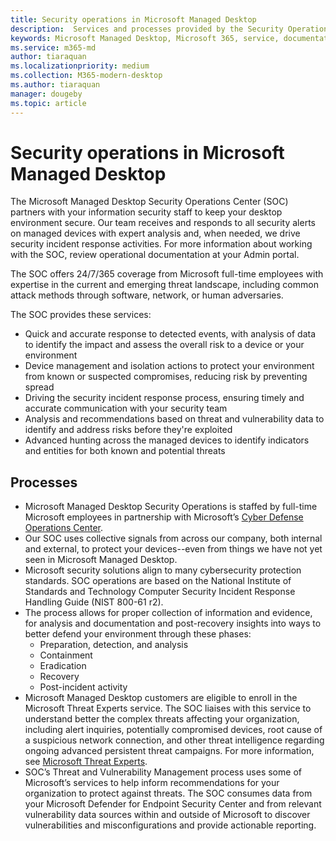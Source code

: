 ```yaml
---
title: Security operations in Microsoft Managed Desktop 
description:  Services and processes provided by the Security Operations Center
keywords: Microsoft Managed Desktop, Microsoft 365, service, documentation
ms.service: m365-md
author: tiaraquan
ms.localizationpriority: medium
ms.collection: M365-modern-desktop
ms.author: tiaraquan
manager: dougeby
ms.topic: article
---
```



# Security operations in Microsoft Managed Desktop

The Microsoft Managed Desktop Security Operations Center (SOC) partners with your information security staff to keep your desktop environment secure. Our team receives and responds to all security alerts on managed devices with expert analysis and, when needed, we drive security incident response activities. For more information about working with the SOC, review operational documentation at your Admin portal.

The SOC offers 24/7/365 coverage from Microsoft full-time employees with expertise in the current and emerging threat landscape, including common attack methods through software, network, or human adversaries.

The SOC provides these services:
- Quick and accurate response to detected events, with analysis of data to identify the impact and assess the overall risk to a device or your environment
- Device management and isolation actions to protect your environment from known or suspected compromises, reducing risk by preventing spread
- Driving the security incident response process, ensuring timely and accurate communication with your security team
- Analysis and recommendations based on threat and vulnerability data to identify and address risks before they're exploited
- Advanced hunting across the managed devices to identify indicators and entities for both known and potential threats

## Processes

- Microsoft Managed Desktop Security Operations is staffed by full-time Microsoft employees in partnership with Microsoft’s [Cyber Defense Operations Center](https://www.microsoft.com/msrc/cdoc). 
- Our SOC uses collective signals from across our company, both internal and external, to protect your devices--even from things we have not yet seen in Microsoft Managed Desktop.
- Microsoft security solutions align to many cybersecurity protection standards. SOC operations are based on the National Institute of Standards and Technology Computer Security Incident Response Handling Guide (NIST 800-61 r2).
- The process allows for proper collection of information and evidence, for analysis and documentation and post-recovery insights into ways to better defend your environment through these phases:
    - Preparation, detection, and analysis
    - Containment
    - Eradication
    - Recovery
    - Post-incident activity
- Microsoft Managed Desktop customers are eligible to enroll in the Microsoft Threat Experts service. The SOC liaises with this service to understand better the complex threats affecting your organization, including alert inquiries, potentially compromised devices, root cause of a suspicious network connection, and other threat intelligence regarding ongoing advanced persistent threat campaigns. For more information, see [Microsoft Threat Experts](/windows/security/threat-protection/microsoft-defender-atp/microsoft-threat-experts).
- SOC’s Threat and Vulnerability Management process uses some of Microsoft’s services to help inform recommendations for your organization to protect against threats. The SOC consumes data from your Microsoft Defender for Endpoint Security Center and from relevant vulnerability data sources within and outside of Microsoft to discover vulnerabilities and misconfigurations and provide actionable reporting.